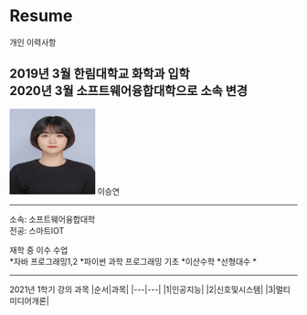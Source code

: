 # Resume
개인 이력사항   

2019년 3월 한림대학교 화학과 입학   
2020년 3월 소프트웨어융합대학으로 소속 변경
---
<img src = 증명사진(고화질).jpg height=150 width=150>
 이승연
 
 ---

소속: 소프트웨어융합대학   
전공: 스마트IOT

재학 중 이수 수업   
*자바 프로그래밍1,2
*파이썬 과학 프로그래밍 기초
*이산수학
*선형대수
*

-------------------------------

2021년 1학기 강의 과목
|순서|과목|
|---|---|
|1|인공지능|
|2|신호및시스템|
|3|멀티미디어개론|
